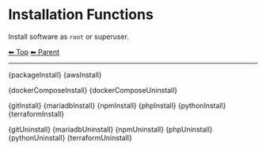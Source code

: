 # Installation Functions

Install software as `root` or superuser.

<!-- TEMPLATE header 2 -->
[⬅ Top](index.md) [⬅ Parent ](../index.md)
<hr />

{packageInstall}
{awsInstall}

{dockerComposeInstall}
{dockerComposeUninstall}

{gitInstall}
{mariadbInstall}
{npmInstall}
{phpInstall}
{pythonInstall}
{terraformInstall}

{gitUninstall}
{mariadbUninstall}
{npmUninstall}
{phpUninstall}
{pythonUninstall}
{terraformUninstall}
